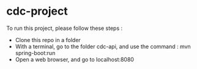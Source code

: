 # cdc-project
To run this project, please follow these steps :
- Clone this repo in a folder
- With a terminal, go to the folder cdc-api, and use the command : mvn spring-boot:run
- Open a web browser, and go to localhost:8080
